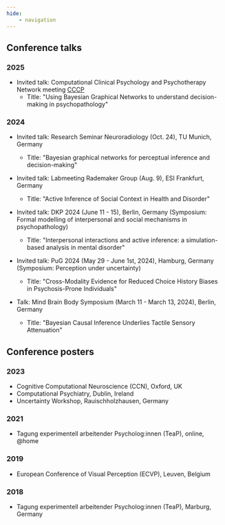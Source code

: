 ```yaml
---
hide: 
    - navigation
---
```


## Conference talks

### 2025

- Invited talk: Computational Clinical Psychology and Psychotherapy Network meeting [CCCP](https://ccpp.network/)
	- Title: "Using Bayesian Graphical Networks to understand decision-making in psychopathology"


### 2024

- Invited talk: Research Seminar Neuroradiology (Oct. 24), TU Munich, Germany
	- Title: "Bayesian graphical networks for perceptual inference and decision-making"

- Invited talk: Labmeeting Rademaker Group (Aug. 9), ESI Frankfurt, Germany
	- Title: "Active Inference of Social Context in Health and Disorder"

- Invited talk: DKP 2024 (June 11 - 15), Berlin, Germany (Symposium: Formal modelling of interpersonal and social mechanisms in psychopathology)
    - Title: "Interpersonal interactions and active inference: a simulation-based analysis in mental disorder"

- Invited talk: PuG 2024 (May 29 - June 1st, 2024), Hamburg, Germany (Symposium: Perception under uncertainty)
    - Title: "Cross-Modality Evidence for Reduced Choice History Biases in Psychosis-Prone
Individuals"

- Talk: Mind Brain Body Symposium (March 11 - March 13, 2024), Berlin, Germany
	- Title: "Bayesian Causal Inference Underlies Tactile Sensory Attenuation"



## Conference posters

### 2023

- Cognitive Computational Neuroscience (CCN), Oxford, UK
- Computational Psychiatry, Dublin, Ireland
- Uncertainty Workshop, Rauischholzhausen, Germany

### 2021

- Tagung experimentell arbeitender Psycholog:innen (TeaP), online, @home


### 2019

- European Conference of Visual Perception (ECVP), Leuven, Belgium

### 2018

- Tagung experimentell arbeitender Psycholog:innen (TeaP), Marburg, Germany